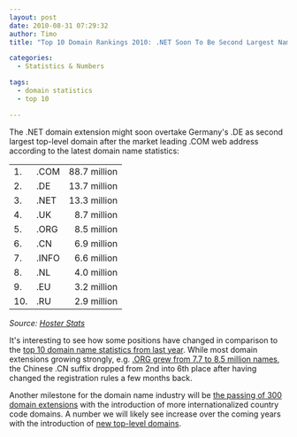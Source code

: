 ```yaml
---
layout: post
date: 2010-08-31 07:29:32
author: Timo
title: "Top 10 Domain Rankings 2010: .NET Soon To Be Second Largest Namespace?"

categories:
  - Statistics & Numbers

tags:
  - domain statistics
  - top 10

---
```


The .NET domain extension might soon overtake Germany's .DE as second largest top-level domain after the market leading .COM web address according to the latest domain name statistics:

<table>
	<tbody>
		<tr><td>1.</td><td>.COM</td><td align="right">88.7 million</td></tr>
		<tr><td>2.</td><td>.DE</td><td align="right">13.7 million</td></tr>
		<tr><td>3.</td><td>.NET</td><td align="right">13.3 million</td></tr>
		<tr><td>4.</td><td>.UK</td><td align="right">8.7 million</td></tr>
		<tr><td>5.</td><td>.ORG</td><td align="right">8.5 million</td></tr>
		<tr><td>6.</td><td>.CN</td><td align="right">6.9 million</td></tr>
		<tr><td>7.</td><td>.INFO</td><td align="right">6.6 million</td></tr>
		<tr><td>8.</td><td>.NL</td><td align="right">4.0 million</td></tr>
		<tr><td>9.</td><td>.EU</td><td align="right">3.2 million</td></tr>
		<tr><td>10.</td><td>.RU</td><td align="right">2.9 million</td></tr>
	</tbody>
</table>

*Source: [Hoster Stats](http://www.hosterstats.com/DomainNameCounts2010.php)*

It's interesting to see how some positions have changed in comparison to the [top 10 domain name statistics from last year](http://blog.iwantmyname.com/2009/10/top-10-global-domain-extensions-statistics-numbers.html). While most domain extensions growing strongly, e.g. [.ORG grew from 7.7 to 8.5 million names](http://techcrunch.com/2010/08/17/there-are-now-8-5-million-org-domains-and-growth-is-accelerating/), the Chinese .CN suffix dropped from 2nd into 6th place after having changed the registration rules a few months back.

Another milestone for the domain name industry will be [the passing of 300 domain extensions](http://domainincite.com/top-level-domain-count-likely-to-top-300-this-year/) with the introduction of more internationalized country code domains. A number we will likely see increase over the coming years with the introduction of [new top-level domains](http://blog.iwantmyname.com/2009/06/list-new-gtld-domain-extensions-2010.html).
